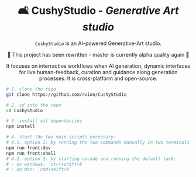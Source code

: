 <div align="center">

# 🛋 CushyStudio - _Generative Art studio_

`CushyStudio` is an AI-powered Generative-Art studio.

🔴 This project has been rewritten - master is currently alpha quality again 🔴

It focuses on interractive workflows when AI generation, dynamic interfaces for live human-feedback, curation
and guidance along generation processes. It is cross-platform and open-source.

</div>

```sh
# 1. clone the repo
git clone https://github.com/rvion/CushyStudio

# 2. cd into the repo
cd CushyStudio

# 3. install all dependencies
npm install

# 4. start the two main scripts necessary:
# 4.1. option 1: by running the two commands manually in two terminals
npm run front:dev
npm run front:shell
# 4.2. option 2: by starting vscode and running the default task:
# - on windows: `ctrl+shift+b`
# - on mac: `cmd+shift+b`
```
